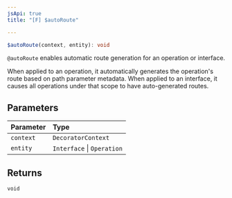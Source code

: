 ```yaml
---
jsApi: true
title: "[F] $autoRoute"

---
```

```ts
$autoRoute(context, entity): void
```

`@autoRoute` enables automatic route generation for an operation or interface.

When applied to an operation, it automatically generates the operation's route based on path parameter
metadata.  When applied to an interface, it causes all operations under that scope to have
auto-generated routes.

## Parameters

| Parameter | Type |
| :------ | :------ |
| `context` | `DecoratorContext` |
| `entity` | `Interface` \| `Operation` |

## Returns

`void`
